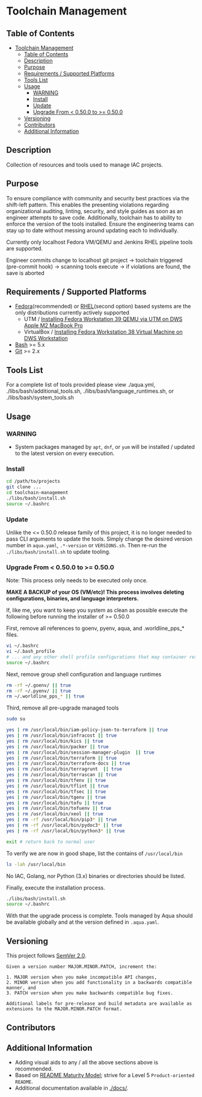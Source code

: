 # Toolchain Management

## Table of Contents

- [Toolchain Management](#toolchain-management)
  - [Table of Contents](#table-of-contents)
  - [Description](#description)
  - [Purpose](#purpose)
  - [Requirements / Supported Platforms](#requirements--supported-platforms)
  - [Tools List](#tools-list)
  - [Usage](#usage)
    - [WARNING](#warning)
    - [Install](#install)
    - [Update](#update)
    - [Upgrade From \< 0.50.0 to \>= 0.50.0](#upgrade-from--0500-to--0500)
  - [Versioning](#versioning)
  - [Contributors](#contributors)
  - [Additional Information](#additional-information)

## Description

Collection of resources and tools used to manage IAC projects.

## Purpose

To ensure compliance with community and security best practices via the shift-left pattern. This enables the presenting violations regarding organizational auditing, linting, security, and style guides as soon as an engineer attempts to save code. Additionally, toolchain has to ability to enforce the version of the tools installed. Ensure the engineering teams can stay up to date without messing around updating each to individually.

Currently only localhost Fedora VM/QEMU and Jenkins RHEL pipeline tools are supported.

Engineer commits change to localhost git project -> toolchain triggered (pre-commit hook) -> scanning tools execute -> if violations are found, the save is aborted

## Requirements / Supported Platforms

- [Fedora](https://fedoraproject.org/)(recommended) or [RHEL](https://en.wikipedia.org/wiki/Red_Hat_Enterprise_Linux)(second option) based systems are the only distributions currently actively supported
  - UTM / [Installing Fedora Workstation 39 QEMU via UTM on DWS Apple M2 MacBook Pro](https://confluence.worldline-solutions.com/display/PPSTECHNO/Installing+Fedora+Workstation+38+on+DWS+Apple+M2+MacBook+Pro)
  - VirtualBox / [Installing Fedora Workstation 38 Virtual Machine on DWS Workstation](https://confluence.techno.ingenico.com/display/PPS/Installing+Fedora+Workstatio+38+Virtual+Machine+on+DWS+Workstation)
- [Bash](https://en.wikipedia.org/wiki/Bash_(Unix_shell)) >= 5.x
- [Git](https://git-scm.com/) >= 2.x

## Tools List

For a complete list of tools provided please view ./aqua.yml, ./libs/bash/additional_tools.sh, ./libs/bash/language_runtimes.sh, or ./libs/bash/system_tools.sh

## Usage

### WARNING

- System packages managed by `apt`, `dnf`, or `yum` will be installed / updated to the latest version on every execution.

### Install

```sh
cd /path/to/projects
git clone ...
cd toolchain-management
./libs/bash/install.sh
source ~/.bashrc
```

### Update

Unlike the <= 0.50.0 release family of this project, it is no longer needed to pass CLI arguments to update the tools. Simply change the desired version number in `aqua.yaml`, `.*-version` or `VERSIONS.sh`. Then re-run the `./libs/bash/install.sh` to update tooling.

### Upgrade From < 0.50.0 to >= 0.50.0

Note: This process only needs to be executed only once.

**MAKE A BACKUP of your OS (VM/etc)! This process involves deleting configurations, binaries, and language interpreters.**

If, like me, you want to keep you system as clean as possible execute the following before running the installer of >= 0.50.0

First, remove all references to goenv, pyenv, aqua, and .worldline_pps_* files.

```sh
vi ~/.bashrc
vi ~/.bash_profile
# ... and any other shell profile configurations that may container references to toolchain configuration
source ~/.bashrc
```

Next, remove group shell configuration and language runtimes

```sh
rm -rf ~/.goenv/ || true
rm -rf ~/.pyenv/ || true
rm ~/.worldline_pps_* || true
```

Third, remove all pre-upgrade managed tools

```sh
sudo su

yes | rm /usr/local/bin/iam-policy-json-to-terraform || true
yes | rm /usr/local/bin/infracost || true
yes | rm /usr/local/bin/kics || true
yes | rm /usr/local/bin/packer || true
yes | rm /usr/local/bin/session-manager-plugin  || true
yes | rm /usr/local/bin/terraform || true
yes | rm /usr/local/bin/terraform-docs || true
yes | rm /usr/local/bin/terragrunt  || true
yes | rm /usr/local/bin/terrascan || true
yes | rm /usr/local/bin/tfenv || true
yes | rm /usr/local/bin/tflint || true
yes | rm /usr/local/bin/tfsec || true
yes | rm /usr/local/bin/tgenv || true
yes | rm /usr/local/bin/tofu || true
yes | rm /usr/local/bin/tofuenv || true
yes | rm /usr/local/bin/xeol || true
yes | rm -rf /usr/local/bin/pip3* || true
yes | rm -rf /usr/local/bin/pydoc3* || true
yes | rm -rf /usr/local/bin/python3* || true

exit # return back to normal user
```

To verify we are now in good shape, list the contains of `/usr/local/bin`

```sh
ls -lah /usr/local/bin
```

No IAC, Golang, nor Python (3.x) binaries or directories should be listed.

Finally, execute the installation process.

```sh
./libs/bash/install.sh
source ~/.bashrc
```

With that the upgrade process is complete. Tools managed by Aqua should be available globally and at the version defined in `.aqua.yaml`.

## Versioning

This project follows [SemVer 2.0](https://semver.org/).

```quote
Given a version number MAJOR.MINOR.PATCH, increment the:

1. MAJOR version when you make incompatible API changes,
2. MINOR version when you add functionality in a backwards compatible manner, and
3. PATCH version when you make backwards compatible bug fixes.

Additional labels for pre-release and build metadata are available as extensions to the MAJOR.MINOR.PATCH format.
```

## Contributors

## Additional Information

- Adding visual aids to any / all the above sections above is recommended.
- Based on [README Maturity Model](https://github.com/LappleApple/feedmereadmes/blob/master/README-maturity-model.md); strive for a Level 5 `Product-oriented README`.
- Additional documentation available in [./docs/](./docs/).

